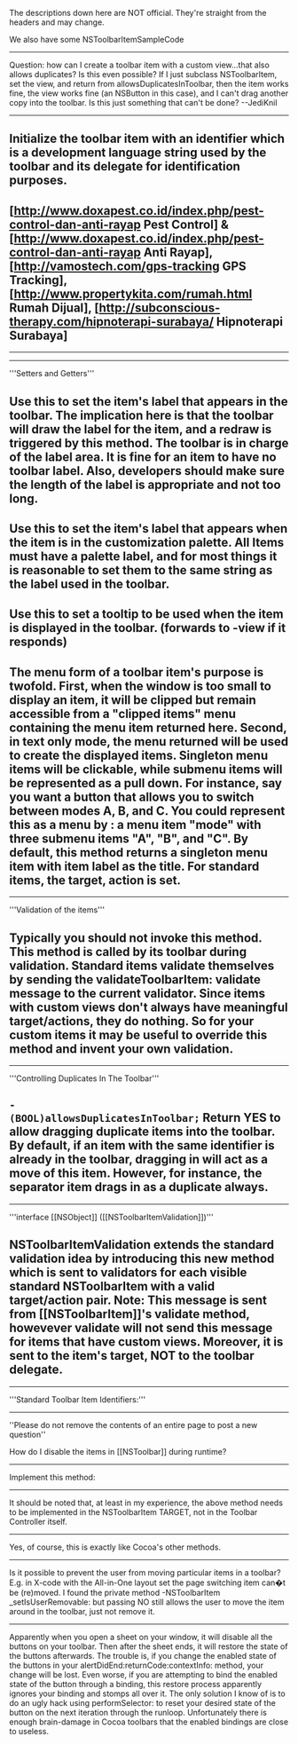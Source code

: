 

The descriptions down here are NOT official. They're straight from the headers and may change. 

We also have some NSToolbarItemSampleCode 

----

Question: how can I create a toolbar item with a custom view...that also allows duplicates? Is this even possible? If I just subclass NSToolbarItem, set the view, and return from allowsDuplicatesInToolbar, then the item works fine, the view works fine (an NSButton in this case), and I can't drag another copy into the toolbar. Is this just something that can't be done? --JediKnil

----

Initialize the toolbar item with an identifier which is a development language string used by the toolbar and its delegate for identification purposes.
----
[http://www.doxapest.co.id/index.php/pest-control-dan-anti-rayap Pest Control] & [http://www.doxapest.co.id/index.php/pest-control-dan-anti-rayap Anti Rayap], [http://vamostech.com/gps-tracking GPS Tracking], [http://www.propertykita.com/rumah.html Rumah Dijual], [http://subconscious-therapy.com/hipnoterapi-surabaya/ Hipnoterapi Surabaya]
----

----
----
'''Setters and Getters'''


Use this to set the item's label that appears in the toolbar.  The implication here is that the toolbar will draw the label for the item, and a redraw is triggered by this method.  The toolbar is in charge of the label area.  It is fine for an item to have no toolbar label.  Also, developers should make sure the length of the label is appropriate and not too long.
----

Use this to set the item's label that appears when the item is in the customization palette.  All Items must have a palette label, and for most things it is reasonable to set them to the same string as the label used in the toolbar.
----

Use this to set a tooltip to be used when the item is displayed in the toolbar.  (forwards to -view if it responds)
----

The menu form of a toolbar item's purpose is twofold.  First, when the window is too small to display an item, it will be clipped but remain accessible from a "clipped items" menu containing the menu item returned here.  Second, in text only mode, the menu returned will be used to create the displayed items.  Singleton menu items will be clickable, while submenu items will be represented as a pull down.  For instance, say you want a button that allows you to switch between modes A, B, and C.  You could represent this as a menu by :  a menu item "mode" with three submenu items "A", "B", and "C".   By default, this method returns a singleton menu item with item label as the title.  For standard items, the target, action is set.
----

----
'''Validation of the items'''


Typically you should not invoke this method.  This method is called by its toolbar during validation.  Standard items validate themselves by sending the validateToolbarItem: validate message to the current validator.  Since items with custom views don't always have meaningful target/actions, they do nothing.  So for your custom items it may be useful to override this method and invent your own validation.
----
----
'''Controlling Duplicates In The Toolbar'''

<code>- (BOOL)allowsDuplicatesInToolbar;</code>
Return YES to allow dragging duplicate items into the toolbar.  By default, if an item with the same identifier is already in the toolbar, dragging in will act as a move of this item.  However, for instance, the separator item drags in as a duplicate always.
----
----
'''interface [[NSObject]] ([[NSToolbarItemValidation]])'''


NSToolbarItemValidation extends the standard validation idea by introducing this new method which is sent to validators for each visible standard NSToolbarItem with a valid target/action pair. 
Note: This message is sent from [[NSToolbarItem]]'s validate method, howevever validate will not send this message for items that have custom views. Moreover, it is sent to the item's target, NOT to the toolbar delegate.
----
----
'''Standard Toolbar Item Identifiers:'''


----

''Please do not remove the contents of an entire page to post a new question''

How do I disable the items in [[NSToolbar]] during runtime? 

----
Implement this method:

----
It should be noted that, at least in my experience, the above method needs to be implemented in the NSToolbarItem TARGET, not in the Toolbar Controller itself.

----
Yes, of course, this is exactly like Cocoa's other methods.

----

Is it possible to prevent the user from moving particular items in a toolbar? E.g. in X-code with the All-in-One layout set the page switching item can�t be (re)moved. I found the private method -NSToolbarItem _setIsUserRemovable: but passing NO still allows the user to move the item around in the toolbar, just not remove it.


----

Apparently when you open a sheet on your window, it will disable all the buttons on your toolbar. Then after the sheet ends, it will restore the state of the buttons afterwards. The trouble is, if you change the enabled state of the buttons in your alertDidEnd:returnCode:contextInfo: method, your change will be lost. Even worse, if you are attempting to bind the enabled state of the button through a binding, this restore process apparently ignores your binding and stomps all over it. The only solution I know of is to do an ugly hack using performSelector: to reset your desired state of the button on the next iteration through the runloop. Unfortunately there is enough brain-damage in Cocoa toolbars that the enabled bindings are close to useless.